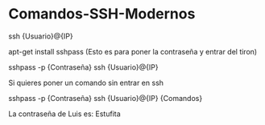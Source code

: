 # Comandos-SSH-Modernos
ssh {Usuario}@{IP}

apt-get install sshpass (Esto es para poner la contraseña y entrar del tiron)

sshpass -p {Contraseña} ssh {Usuario}@{IP}

Si quieres poner un comando sin entrar en ssh

sshpass -p {Contraseña} ssh {Usuario}@{IP} {Comandos}

La contraseña de Luis es: Estufita


